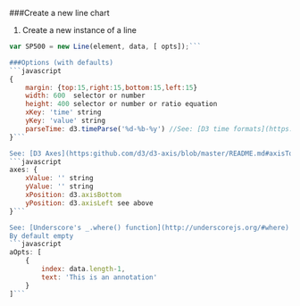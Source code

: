 ###Create a new line chart

1. Create a new instance of a line
```javascript
var SP500 = new Line(element, data, [ opts]);```

###Options (with defaults)
```javascript
{
    margin: {top:15,right:15,bottom:15,left:15}
    width: 600  selector or number
    height: 400 selector or number or ratio equation
    xKey: 'time' string
    yKey: 'value' string
    parseTime: d3.timeParse('%d-%b-%y') //See: [D3 time formats](https:github.com/d3/d3-time-format#locale_format)
}```

See: [D3 Axes](https:github.com/d3/d3-axis/blob/master/README.md#axisTop)
```javascript
axes: {
    xValue: '' string
    yValue: '' string
    xPosition: d3.axisBottom 
    yPosition: d3.axisLeft see above
}```

See: [Underscore's _.where() function](http://underscorejs.org/#where)
By default empty
```javascript
aOpts: [
    {
        index: data.length-1,
        text: 'This is an annotation'
    }
]```
